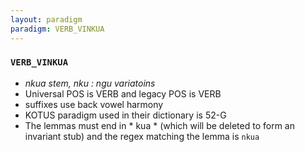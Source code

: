 ```yaml
---
layout: paradigm
paradigm: VERB_VINKUA
---
```

### ` VERB_VINKUA `

* _nkua stem, nku : ngu variatoins_
* Universal POS is VERB and legacy POS is VERB
* suffixes use back vowel harmony
* KOTUS paradigm used in their dictionary is 52-G
* The lemmas must end in * kua * (which will be deleted to form an invariant stub) and the regex matching the lemma is ` nkua `
